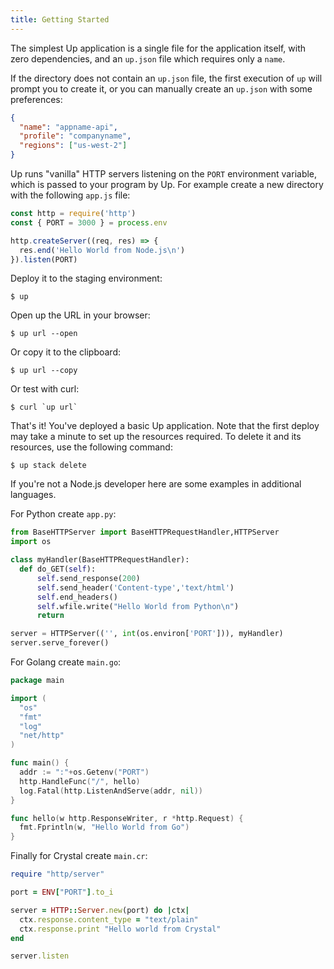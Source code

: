 ```yaml
---
title: Getting Started
---
```


The simplest Up application is a single file for the application itself, with zero dependencies, and an `up.json` file which requires only a `name`.

If the directory does not contain an `up.json` file, the first execution of `up` will prompt you to create it, or you can manually create an `up.json` with some preferences:

```json
{
  "name": "appname-api",
  "profile": "companyname",
  "regions": ["us-west-2"]
}
```

Up runs "vanilla" HTTP servers listening on the `PORT` environment variable, which is passed to your program by Up. For example create a new directory with the following `app.js` file:

```js
const http = require('http')
const { PORT = 3000 } = process.env

http.createServer((req, res) => {
  res.end('Hello World from Node.js\n')
}).listen(PORT)
```

Deploy it to the staging environment:

```
$ up
```

Open up the URL in your browser:

```
$ up url --open
```

Or copy it to the clipboard:

```
$ up url --copy
```

Or test with curl:

```
$ curl `up url`
```

That's it! You've deployed a basic Up application. Note that the first deploy may take a minute to set up the resources required. To delete it and its resources, use the following command:

```
$ up stack delete
```

If you're not a Node.js developer here are some examples in additional languages.

For Python create `app.py`:

```python
from BaseHTTPServer import BaseHTTPRequestHandler,HTTPServer
import os

class myHandler(BaseHTTPRequestHandler):
  def do_GET(self):
      self.send_response(200)
      self.send_header('Content-type','text/html')
      self.end_headers()
      self.wfile.write("Hello World from Python\n")
      return

server = HTTPServer(('', int(os.environ['PORT'])), myHandler)
server.serve_forever()
```

For Golang create `main.go`:

```go
package main

import (
  "os"
  "fmt"
  "log"
  "net/http"
)

func main() {
  addr := ":"+os.Getenv("PORT")
  http.HandleFunc("/", hello)
  log.Fatal(http.ListenAndServe(addr, nil))
}

func hello(w http.ResponseWriter, r *http.Request) {
  fmt.Fprintln(w, "Hello World from Go")
}
```

Finally for Crystal create `main.cr`:

```ruby
require "http/server"

port = ENV["PORT"].to_i

server = HTTP::Server.new(port) do |ctx|
  ctx.response.content_type = "text/plain"
  ctx.response.print "Hello world from Crystal"
end

server.listen
```
